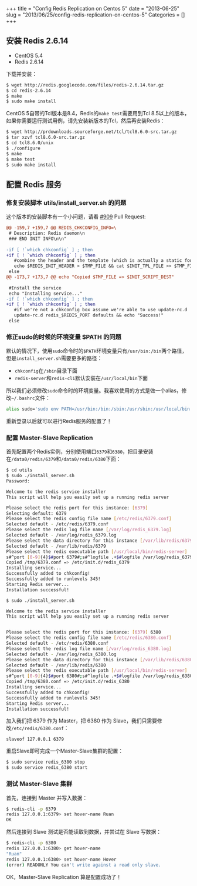 +++
title = "Config Redis Replication on Centos 5"
date = "2013-06-25"
slug = "2013/06/25/config-redis-replication-on-centos-5"
Categories = []
+++

## 安装 Redis 2.6.14

* CentOS 5.4
* Redis 2.6.14

下载并安装：

```bash
$ wget http://redis.googlecode.com/files/redis-2.6.14.tar.gz
$ cd redis-2.6.14
$ make
$ sudo make install
```

CentOS 5自带的Tcl版本是8.4，Redis的`make test`需要用到Tcl 8.5以上的版本，如果你需要运行测试用例，请先安装新版本的Tcl，然后再安装Redis：

```bash
$ wget http://prdownloads.sourceforge.net/tcl/tcl8.6.0-src.tar.gz
$ tar xzvf tcl8.6.0-src.tar.gz
$ cd tcl8.6.0/unix
$ ./configure
$ make
$ make test
$ sudo make install
```

## 配置 Redis 服务

### 修复安装脚本 utils/install_server.sh 的问题

这个版本的安装脚本有一个小问题，请看 [#909](https://github.com/antirez/redis/pull/909) Pull Request:

```diff
@@ -159,7 +159,7 @@ REDIS_CHKCONFIG_INFO=\
 # Description: Redis daemon\n
 ### END INIT INFO\n\n"
 
-if [ !`which chkconfig` ] ; then 
+if [ ! `which chkconfig` ] ; then 
   #combine the header and the template (which is actually a static footer)
   echo $REDIS_INIT_HEADER > $TMP_FILE && cat $INIT_TPL_FILE >> $TMP_FILE || die "Could not write init script to $TMP_FILE"
 else
@@ -173,7 +173,7 @@ echo "Copied $TMP_FILE => $INIT_SCRIPT_DEST"
 
 #Install the service
 echo "Installing service..."
-if [ !`which chkconfig` ] ; then 
+if [ ! `which chkconfig` ] ; then 
   #if we're not a chkconfig box assume we're able to use update-rc.d
   update-rc.d redis_$REDIS_PORT defaults && echo "Success!"
 else
```

### 修正sudo的时候的环境变量 $PATH 的问题

默认的情况下，使用`sudo`命令时的`$PATH`环境变量只有`/usr/bin:/bin`两个路径，但是`install_server.sh`需要更多的路径：

* `chkconfig`在`/sbin`目录下面
* `redis-server`和`redis-cli`默认安装在`/usr/local/bin`下面

所以我们必须修改`sudo`命令时的环境变量。我喜欢使用的方式是做一个alias，修改`~/.bashrc`文件：

```bash
alias sudo='sudo env PATH=/usr/bin:/bin:/sbin:/usr/sbin:/usr/local/bin'
```

重新登录以后就可以进行Redis服务的配置了！

### 配置 Master-Slave Replication

首先配置两个Redis实例，分别使用端口`6379`和`6380`，把目录安装在`/data0/redis/6379`和`/data0/redis/6380`下面：

```bash
$ cd utils
$ sudo ./install_server.sh
Password:

Welcome to the redis service installer
This script will help you easily set up a running redis server

Please select the redis port for this instance: [6379]
Selecting default: 6379
Please select the redis config file name [/etc/redis/6379.conf]
Selected default - /etc/redis/6379.conf
Please select the redis log file name [/var/log/redis_6379.log]
Selected default - /var/log/redis_6379.log
Please select the data directory for this instance [/var/lib/redis/6379] /data0/redis/6379
Selected default - /var/lib/redis/6379
Please select the redis executable path [/usr/local/bin/redis-server]
s#^port [0-9]{4}$#port 6379#;s#^logfile .+$#logfile /var/log/redis_6379.log#;s#^dir .+$#dir /var/lib/redis/6379#;s#^pidfile .+$#pidfile /var/run/redis_6379.pid#;s#^daemonize no$#daemonize yes#;
Copied /tmp/6379.conf => /etc/init.d/redis_6379
Installing service...
Successfully added to chkconfig!
Successfully added to runlevels 345!
Starting Redis server...
Installation successful!

$ sudo ./install_server.sh

Welcome to the redis service installer
This script will help you easily set up a running redis server


Please select the redis port for this instance: [6379] 6380
Please select the redis config file name [/etc/redis/6380.conf]
Selected default - /etc/redis/6380.conf
Please select the redis log file name [/var/log/redis_6380.log]
Selected default - /var/log/redis_6380.log
Please select the data directory for this instance [/var/lib/redis/6380] /data0/redis/6380
Selected default - /var/lib/redis/6380
Please select the redis executable path [/usr/local/bin/redis-server]
s#^port [0-9]{4}$#port 6380#;s#^logfile .+$#logfile /var/log/redis_6380.log#;s#^dir .+$#dir /var/lib/redis/6380#;s#^pidfile .+$#pidfile /var/run/redis_6380.pid#;s#^daemonize no$#daemonize yes#;
Copied /tmp/6380.conf => /etc/init.d/redis_6380
Installing service...
Successfully added to chkconfig!
Successfully added to runlevels 345!
Starting Redis server...
Installation successful!
```

加入我们把 6379 作为 Master，把 6380 作为 Slave，我们只需要修改`/etc/redis/6380.conf`：

```
slaveof 127.0.0.1 6379
```

重启Slave即可完成一个Master-Slave集群的配置：

```bash
$ sudo service redis_6380 stop
$ sudo service redis_6380 start
```

### 测试 Master-Slave 集群

首先，连接到 Master 并写入数据：

```bash
$ redis-cli -p 6379
redis 127.0.0.1:6379> set hover-name Ruan
OK
```

然后连接到 Slave 测试是否能读取到数据，并尝试在 Slave 写数据：

```bash
$ redis-cli -p 6380
redis 127.0.0.1:6380> get hover-name
"Ruan"
redis 127.0.0.1:6380> set hover-name Hover
(error) READONLY You can't write against a read only slave.
```

OK，Master-Slave Replication 算是配置成功了！

